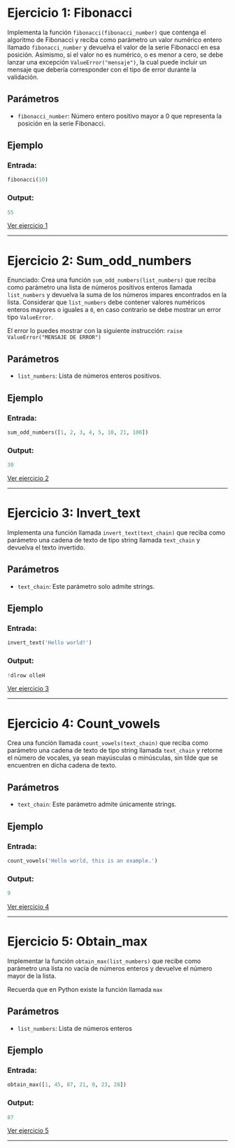 # Ejercicio 1: Fibonacci

Implementa la función `fibonacci(fibonacci_number)` que contenga el algoritmo
de Fibonacci y reciba como parámetro un valor numérico entero llamado
`fibonacci_number` y devuelva el valor de la serie Fibonacci en esa posición.
Asimismo, si el valor no es numérico, o es menor a cero, se debe lanzar
una excepción `ValueError("mensaje")`, la cual puede incluir un mensaje que debería
corresponder con el tipo de error durante la validación.

## Parámetros

- `fibonacci_number`: Número entero positivo mayor a 0 que representa la
posición en la serie Fibonacci.

## Ejemplo

### Entrada:
```python
fibonacci(10)
```
### Output:
```python
55
```

[Ver ejercicio 1](01_fibonacci.py)

---

# Ejercicio 2: Sum_odd_numbers

Enunciado:
Crea una función `sum_odd_numbers(list_numbers)` que reciba como
parámetro una lista de números positivos enteros llamada `list_numbers`
y devuelva la suma de los números impares encontrados en la lista.
Considerar que `list_numbers` debe contener valores numéricos enteros mayores
o iguales a `0`, en caso contrario se debe mostrar un error tipo `ValueError`.

El error lo puedes mostrar con la siguiente instrucción:
`raise ValueError("MENSAJE DE ERROR")`

## Parámetros

- `list_numbers`: Lista de números enteros positivos.

## Ejemplo

### Entrada:
```python
sum_odd_numbers([1, 2, 3, 4, 5, 10, 21, 100])
```
### Output:
```python
30
```

[Ver ejercicio 2](02_sum_odd_numbers.py)

---

# Ejercicio 3: Invert_text

Implementa una función llamada `invert_text(text_chain)` que reciba como
parámetro una cadena de texto de tipo string llamada `text_chain` y devuelva
el texto invertido.

## Parámetros

- `text_chain`: Este parámetro solo admite strings.

## Ejemplo

### Entrada:
```python
invert_text('Hello world!')
```
### Output:
```python
!dlrow olleH
```

[Ver ejercicio 3](03_invert_text.py)

---

# Ejercicio 4: Count_vowels

Crea una función llamada `count_vowels(text_chain)` que reciba como parámetro
una cadena de texto de tipo string llamada `text_chain` y retorne el número
de vocales, ya sean mayúsculas o minúsculas, sin tilde que se encuentren en dicha
cadena de texto.

## Parámetros

- `text_chain`: Este parámetro admite únicamente strings.

## Ejemplo

### Entrada:
```python
count_vowels('Hello world, this is an example.')
```
### Output:
```python
9
```

[Ver ejercicio 4](04_count_vowels.py)

---

# Ejercicio 5: Obtain_max

Implementar la función `obtain_max(list_numbers)` que recibe
como parámetro una lista no vacía de números enteros y devuelve
el número mayor de la lista.

Recuerda que en Python existe la función llamada `max`

## Parámetros

- `list_numbers`: Lista de números enteros

## Ejemplo

### Entrada:
```python
obtain_max([1, 45, 87, 21, 0, 23, 28])
```
### Output:
```python
87
```

[Ver ejercicio 5](05_obtain_max.py)

---
